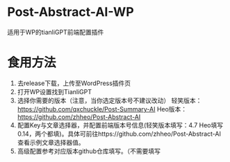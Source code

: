 # Post-Abstract-AI-WP
适用于WP的tianliGPT前端配置插件
# 食用方法
1. 去release下载，上传至WordPress插件页
2. 打开WP设置找到TianliGPT
3. 选择你需要的版本（注意，当你选定版本号不建议改动）
轻笑版本：https://github.com/qxchuckle/Post-Summary-AI
Heo版本：https://github.com/zhheo/Post-Abstract-AI
4. 配置Key与文章选择器，并配置前端版本号信息(轻笑版本填写：4.7 Heo填写0.14，两个都填)。具体可前往https://github.com/zhheo/Post-Abstract-AI查看示例文章选择器值。
5. 高级配置参考对应版本github仓库填写。（不需要填写<script>标签）
6. 预览时不会生成摘要。

